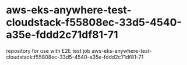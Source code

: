 # aws-eks-anywhere-test-cloudstack-f55808ec-33d5-4540-a35e-fddd2c71df81-71
repository for use with E2E test job aws-eks-anywhere-test-cloudstack:f55808ec-33d5-4540-a35e-fddd2c71df81-71
